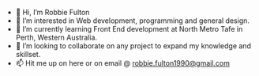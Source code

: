 - 👋 Hi, I’m Robbie Fulton
- 👀 I’m interested in Web development, programming and general design. 
- 🌱 I’m currently learning Front End development at North Metro Tafe in Perth, Western Australia. 
- 💞️ I’m looking to collaborate on any project to expand my knowledge and skillset. 
- 📫 Hit me up on here or on email @ robbie.fulton1990@gmail.com

<!---
billothy/billothy is a ✨ special ✨ repository because its `README.md` (this file) appears on your GitHub profile.
You can click the Preview link to take a look at your changes.
--->
